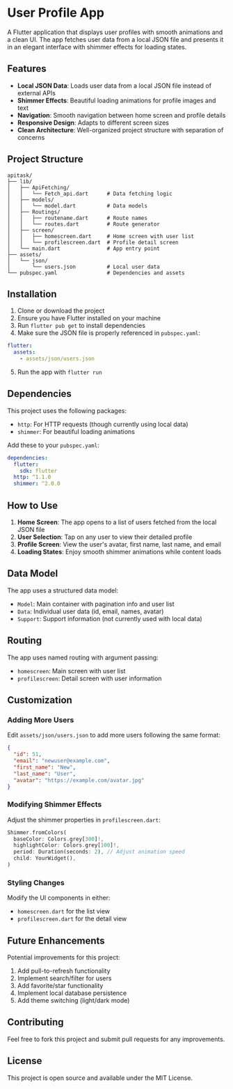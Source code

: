 # User Profile App

A Flutter application that displays user profiles with smooth animations and a clean UI. The app fetches user data from a local JSON file and presents it in an elegant interface with shimmer effects for loading states.

## Features

- **Local JSON Data**: Loads user data from a local JSON file instead of external APIs
- **Shimmer Effects**: Beautiful loading animations for profile images and text
- **Navigation**: Smooth navigation between home screen and profile details
- **Responsive Design**: Adapts to different screen sizes
- **Clean Architecture**: Well-organized project structure with separation of concerns

## Project Structure

```
apitask/
├── lib/
│   ├── ApiFetching/
│   │   └── Fetch_api.dart      # Data fetching logic
│   ├── models/
│   │   └── model.dart          # Data models
│   ├── Routings/
│   │   ├── routename.dart      # Route names
│   │   └── routes.dart         # Route generator
│   ├── screen/
│   │   ├── homescreen.dart     # Home screen with user list
│   │   └── profilescreen.dart  # Profile detail screen
│   └── main.dart               # App entry point
├── assets/
│   └── json/
│       └── users.json          # Local user data
└── pubspec.yaml                # Dependencies and assets
```

## Installation

1. Clone or download the project
2. Ensure you have Flutter installed on your machine
3. Run `flutter pub get` to install dependencies
4. Make sure the JSON file is properly referenced in `pubspec.yaml`:

```yaml
flutter:
  assets:
    - assets/json/users.json
```

5. Run the app with `flutter run`

## Dependencies

This project uses the following packages:

- `http`: For HTTP requests (though currently using local data)
- `shimmer`: For beautiful loading animations

Add these to your `pubspec.yaml`:

```yaml
dependencies:
  flutter:
    sdk: flutter
  http: ^1.1.0
  shimmer: ^2.0.0
```

## How to Use

1. **Home Screen**: The app opens to a list of users fetched from the local JSON file
2. **User Selection**: Tap on any user to view their detailed profile
3. **Profile Screen**: View the user's avatar, first name, last name, and email
4. **Loading States**: Enjoy smooth shimmer animations while content loads

## Data Model

The app uses a structured data model:

- `Model`: Main container with pagination info and user list
- `Data`: Individual user data (id, email, names, avatar)
- `Support`: Support information (not currently used with local data)

## Routing

The app uses named routing with argument passing:

- `homescreen`: Main screen with user list
- `profilescreen`: Detail screen with user information

## Customization

### Adding More Users

Edit `assets/json/users.json` to add more users following the same format:

```json
{
  "id": 51,
  "email": "newuser@example.com",
  "first_name": "New",
  "last_name": "User",
  "avatar": "https://example.com/avatar.jpg"
}
```

### Modifying Shimmer Effects

Adjust the shimmer properties in `profilescreen.dart`:

```dart
Shimmer.fromColors(
  baseColor: Colors.grey[300]!,
  highlightColor: Colors.grey[100]!,
  period: Duration(seconds: 2), // Adjust animation speed
  child: YourWidget(),
)
```

### Styling Changes

Modify the UI components in either:
- `homescreen.dart` for the list view
- `profilescreen.dart` for the detail view

## Future Enhancements

Potential improvements for this project:

1. Add pull-to-refresh functionality
2. Implement search/filter for users
3. Add favorite/star functionality
4. Implement local database persistence
5. Add theme switching (light/dark mode)

## Contributing

Feel free to fork this project and submit pull requests for any improvements.

## License

This project is open source and available under the MIT License.